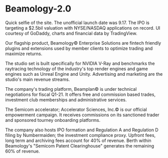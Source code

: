 # Beamology-2.0
Quick selfie of the site. The unofficial launch date was 9.17. The IPO is targeting a $2.5bil valuation with NYSE/NASDAQ applications on record. UI courtesy of GoDaddy, charts and financial data by TradingView.

Our flagship product, Beamology© Enterprise Solutions are fintech friendly plugins and extensions used by member clients to optimize trading and maximize returns.

The studio set is built specifically for NVIDIA V-Ray and benchmarks the raytracing technology of the industry's top render engines and game engines  such as Unreal Engine and Unity. Advertising and marketing are the studio's main revenue streams.

The company's trading platform, Beamplan© is under technical negotiations for fiscal Q1-21. It offers free and commission based trades, investment club memberships and administrative services.

The Semicom accelerator; Accelerator Sciences, Inc.© is our official empowerment campaign. It receives  commissions on its sanctioned trader and sponsored tourney onboarding platforms. 

The company also hosts IPO formation and Regulation A and Regulation D filing by Numbermaiden; the investment  compliance proxy. Upfront fees, long term and archiving fees account for 40% of revenue. Berth within Beamology's "Semicom Patent Clearinghouse" generates the remaining  60% of revenue.
